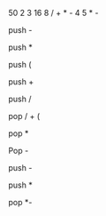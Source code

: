 50 2 3 16 8 / + * - 4 5 * -

push -

push *

push (

push +

push /

pop / + (

pop *

Pop -

push -

push *

pop *- 

